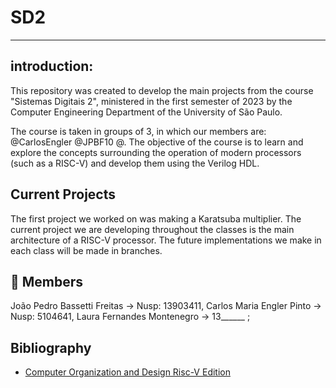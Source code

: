 # SD2
---
## introduction:
 This repository was created to develop the main projects from the course "Sistemas Digitais 2", ministered in the first semester of 2023 by the Computer Engineering Department of the University of São Paulo.
 
 The course is taken in groups of 3, in which our members are: @CarlosEngler @JPBF10 @. The objective of the course is to learn and explore the concepts surrounding the operation of modern processors (such as a RISC-V) and develop them using the Verilog HDL.

 ## Current Projects

 The first project we worked on was making a Karatsuba multiplier.
 The current project we are developing throughout the classes is the main architecture of a RISC-V processor.
 The future implementations we make in each class will be made in branches.

 ## :memo: Members
 João Pedro Bassetti Freitas -> Nusp: 13903411,
 Carlos Maria Engler Pinto -> Nusp: 5104641,
 Laura Fernandes Montenegro -> 13______ ;

 ## Bibliography

 - [Computer Organization and Design Risc-V Edition](http://home.ustc.edu.cn/~louwenqi/reference_books_tools/Computer%20Organization%20and%20Design%20RISC-V%20edition.pdf)
